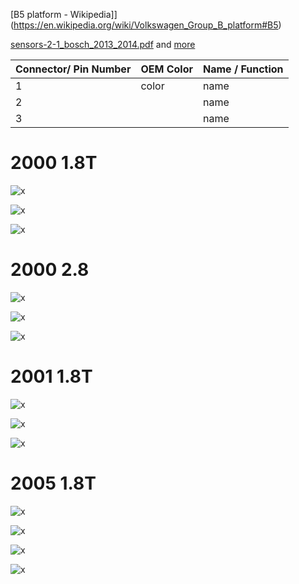 [B5 platform - Wikipedia]](<https://en.wikipedia.org/wiki/Volkswagen_Group_B_platform#B5>)

[sensors-2-1_bosch_2013_2014.pdf](OEM-Docs/Bosch/sensors-2-1_bosch_2013_2014.pdf) and [more](https://github.com/rusefi/rusefi_documentation/tree/master/OEM-Docs/Bosch)

| Connector/ Pin Number | OEM Color | Name / Function |
| --------------------- |------- |---------------- |
| 1 | color     | name                          |
| 2 |           | name                          |
| 3 |           | name                          |

# 2000 1.8T

![x](OEM-Docs/VAG/2000_a4_1.8t_1.png)

![x](OEM-Docs/VAG/2000_a4_1.8t_2.png)

![x](OEM-Docs/VAG/2000_a4_1.8t_3.png)

# 2000 2.8

![x](OEM-Docs/VAG/2000_a4_2.8_1.png)

![x](OEM-Docs/VAG/2000_a4_2.8_2.png)

![x](OEM-Docs/VAG/2000_a4_2.8_3.png)

# 2001 1.8T

![x](OEM-Docs/VAG/2001_a4_1.8t_1.png)

![x](OEM-Docs/VAG/2001_a4_1.8t_2.png)

![x](OEM-Docs/VAG/2001_a4_1.8t_3.png)

# 2005 1.8T

![x](OEM-Docs/VAG/2005_a4_1.8t_1.png)

![x](OEM-Docs/VAG/2005_a4_1.8t_2.png)

![x](OEM-Docs/VAG/2005_a4_1.8t_3.png)

![x](OEM-Docs/VAG/2005_a4_1.8t_4.png)
